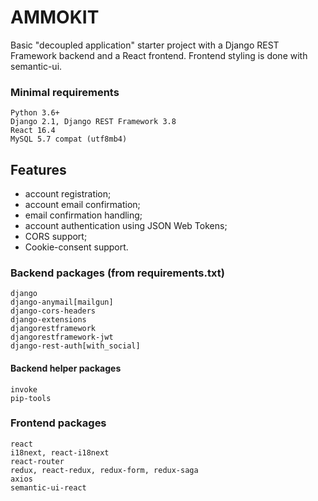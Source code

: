 # AMMOKIT
Basic "decoupled application" starter project with a Django REST Framework backend and a React frontend. 
Frontend styling is done with semantic-ui.

### Minimal requirements
```
Python 3.6+
Django 2.1, Django REST Framework 3.8
React 16.4
MySQL 5.7 compat (utf8mb4)
```

## Features
- account registration;
- account email confirmation;
- email confirmation handling;
- account authentication using JSON Web Tokens;
- CORS support;
- Cookie-consent support.


### Backend packages (from requirements.txt)
```
django
django-anymail[mailgun]
django-cors-headers
django-extensions
djangorestframework 
djangorestframework-jwt
django-rest-auth[with_social]
```

#### Backend helper packages
```
invoke
pip-tools
```

### Frontend packages
```
react
i18next, react-i18next
react-router
redux, react-redux, redux-form, redux-saga
axios
semantic-ui-react
```
